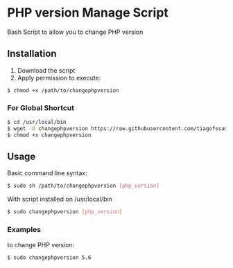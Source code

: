 PHP version Manage Script
===========

Bash Script to allow you to change PHP version

## Installation ##

1. Download the script
2. Apply permission to execute:

```
$ chmod +x /path/to/changephpversion
```

### For Global Shortcut ###

```bash
$ cd /usr/local/bin
$ wget -O changephpversion https://raw.githubusercontent.com/tiagofssampaio/changephpversion/master/changephpversion
$ chmod +x changephpversion
```

## Usage ##

Basic command line syntax:

```bash
$ sudo sh /path/to/changephpversion [php_version]
```

With script installed on /usr/local/bin

```bash
$ sudo changephpversion [php_version]
```

### Examples ###

to change PHP version:

```bash
$ sudo changephpversion 5.6
```
